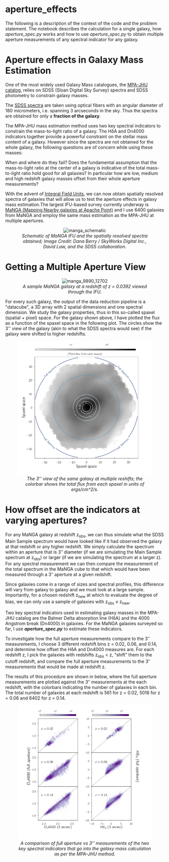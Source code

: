 # aperture_effects
The following is a description of the context of the code and the problem statement. The notebook describes the calculation for a single galaxy, how <i>aperture_spec.py</i> works and how to use <i>aperture_spec.py</i> to obtain multiple aperture measurements of any spectral indicator for any galaxy.

<h1>Aperture effects in Galaxy Mass Estimation</h1>

One of the most widely used Galaxy Mass catalogues,
the [MPA-JHU catalog](https://www.sdss.org/dr15/data_access/value-added-catalogs/?vac_id=mpa-jhu-stellar-masses), relies on SDSS (Sloan Digital Sky Survey) spectra and SDSS photometry to constrain galaxy masses.

The [SDSS spectra](https://www.sdss.org/dr12/spectro/) are taken using optical fibers with
an angular diameter of 180 micrometers, i.e. spanning 3 arcseconds
in the sky. Thus the spectra are obtained for only a <b>fraction
of the galaxy</b>.

The MPA-JHU mass estimation method uses two key spectral indicators to constrain
the mass-to-light ratio of a galaxy. The HδA and Dn4000 indicators together provide
a powerful constraint on the stellar mass content of a galaxy. However since the spectra
are not obtained for the whole galaxy, the following questions are of concern while using
these masses:

When and where do they fail? Does the fundamental assumption
that the mass-to-light ratio at the center of a galaxy is indicative of the total
mass-to-light ratio hold good for all galaxies? In particular how are low, medium
and high redshift galaxy masses offset from their whole aperture measurements?

With the advent of [Integral Field Units](https://www.sdss.org/dr13/manga/manga-tutorials/what-is-ifu-spectroscopy/), we can now obtain spatially resolved spectra of galaxies that will allow us to test the aperture effects
in galaxy mass estimation.The largest IFU-based survey currently underway is
[MaNGA (Mapping Nearby galaxies at Apache Point)](https://www.sdss.org/surveys/manga/) and I use 6400
galaxies from MaNGA and employ the same mass estimation as the MPA-JHU
at multiple apertures.

<figure>
    <center>
        <img src="images/manga_schematic.jpg"
			 alt="manga_schematic"
			 width = "500"/>
        <figcaption><i>Schematic of MaNGA IFU and the spatially
        resolved spectra obtained; Image Credit: Dana Berry / SkyWorks Digital Inc., David Law, and
        the SDSS collaboration.</i></figcaption>
    </center>
</figure>

<h1> Getting a Multiple Aperture View </h1>

<figure>
    <center>
        <img src="images/manga_9890_12702.png"
			 alt="manga_9890_12702"
			 width = "500"/>
        <figcaption> <i>A sample MaNGA galaxy at a redshift of z = 0.0392 viewed
         through the IFU.</i></figcaption>
    </center>
</figure>

For every such galaxy, the output of the data reduction pipeline is a "datacube", a 3D array with 2 spatial dimensions and one spectral
dimension. We study the galaxy properties, thus in this so-called spaxel (spatial + pixel) space. For the galaxy shown above, I have
plotted the flux as a function of the spaxel space in the following plot. The circles show the 3'' view of the galaxy (akin to what
  the SDSS spectra would see) if the galaxy were shifted to higher redshifts.

<figure>
    <center>
        <img src="images/gal_aperture_redshifts.png"
			 alt="gal_aperture_redshifts"
			 width = "500"/>
        <figcaption><i> The 3'' view of the same galaxy at
         multiple reshifts; the colorbar shows the total flux from each spaxel in units of
         ergs/cm^2/s.</i></figcaption>
    </center>
</figure>

<h1> How offset are the indicators at varying apertures? </h1>

For any MaNGA galaxy at redshift z<sub>obs</sub>, we can thus simulate what the SDSS Main Sample spectrum would have looked like if it had observed the galaxy at that redshift or any higher redshift. We simply calculate the spectrum within an aperture that is 3′′ diameter (if we are simulating the Main Sample spectrum at z<sub>obs</sub>) or larger (if we are simulating the spectrum at a larger z). For any spectral measurement we can then compare the measurement of the total spectrum in the MaNGA cube to that which would have been measured through a 3′′ aperture at a given redshift.

Since galaxies come in a range of sizes and spectral profiles, this difference will vary from galaxy to galaxy and we must look at a large sample. Importantly, for a chosen redshift z<sub>new</sub> at which to evaluate the degree of bias, we can only use a sample of galaxies with z<sub>obs</sub> ≤ z<sub>new</sub>.

Two key spectral indicators used in estimating galaxy masses in the MPA-JHU catalog are the Balmer Delta absorption line (HδA) and the
4000 Angstrom break (Dn4000) in galaxies. For the  MaNGA galaxies surveyed so far, I use <b><i>aperture_spec.py</i></b> to estimate these indicators.

To investigate how the full aperture measurements compare to the 3′′ measurements, I choose 3 different redshift bins z = 0.02, 0.06, and 0.14, and determine how offset the HδA and Dn4000 measures are. For each redshift z, I pick the galaxies with redshifts z<sub>obs</sub> < z, “shift” them to the cutoff redshift, and compare the full aperture measurements to the 3′′ measurements that would be made at redshift z.

The results of this procedure are shown in below, where the full aperture measurements are plotted against the 3′′ measurements at the each redshift, with the colorbars indicating the number of galaxies in each bin. The total number of galaxies at each redshift is 561 for z = 0.02, 5016 for z = 0.06 and 6402 for z = 0.14.


<figure>
    <center>
        <img src="images/varying_apertures.png"
			 alt="varying_apertures"/>
        <figcaption><i> A comparison of full aperture vs 3'' measurements of the two key spectral indicators that go into the galaxy mass calculation as per the MPA-JHU method.</i></figcaption>
    </center>
</figure>
